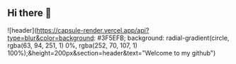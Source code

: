 ## Hi there 👋
![header](https://capsule-render.vercel.app/api?type=blur&color=background: #3F5EFB;
background: radial-gradient(circle, rgba(63, 94, 251, 1) 0%, rgba(252, 70, 107, 1) 100%);&height=200px&section=header&text="Welcome to my github")


<!--
**danbi-seo/danbi-seo** is a ✨ _special_ ✨ repository because its `README.md` (this file) appears on your GitHub profile.

Here are some ideas to get you started:

- 🔭 I’m currently working on ...
- 🌱 I’m currently learning ...
- 👯 I’m looking to collaborate on ...
- 🤔 I’m looking for help with ...
- 💬 Ask me about ...
- 📫 How to reach me: ...
- 😄 Pronouns: ...
- ⚡ Fun fact: ...
-->
